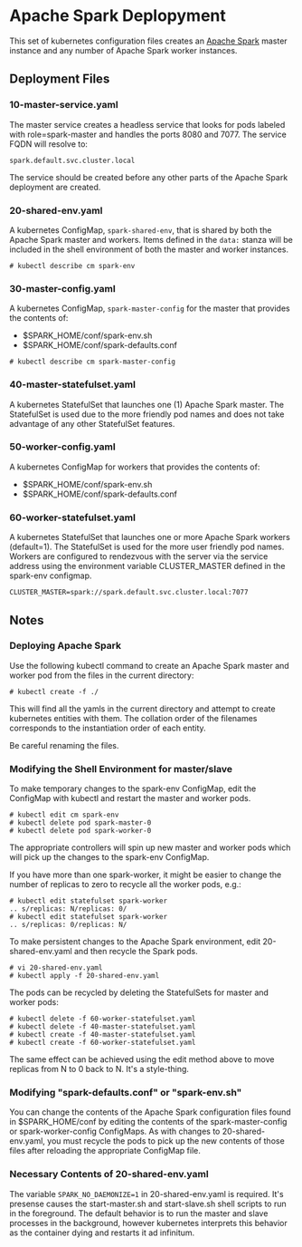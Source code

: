 # Apache Spark Deplopyment

This set of kubernetes configuration files creates an [Apache Spark][1]
master instance and any number of Apache Spark worker instances.

## Deployment Files

### 10-master-service.yaml 

The master service creates a headless service that looks for pods
labeled with role=spark-master and handles the ports 8080 and 7077.
The service FQDN will resolve to:

```
spark.default.svc.cluster.local
```
	
The service should be created before any other parts of the Apache
Spark deployment are created.


### 20-shared-env.yaml 

A kubernetes ConfigMap, ```spark-shared-env```, that is shared by both the
Apache Spark master and workers. Items defined in the ```data:```
stanza will be included in the shell environment of both the master
and worker instances.

```
# kubectl describe cm spark-env
```


### 30-master-config.yaml 

A kubernetes ConfigMap, ```spark-master-config``` for the master that
provides the contents of:

- $SPARK_HOME/conf/spark-env.sh
- $SPARK_HOME/conf/spark-defaults.conf

```
# kubectl describe cm spark-master-config
```

### 40-master-statefulset.yaml 

A kubernetes StatefulSet that launches one (1) Apache Spark master.
The StatefulSet is used due to the more friendly pod names and does
not take advantage of any other StatefulSet features.

### 50-worker-config.yaml 

A kubernetes ConfigMap for workers that provides the contents of:
- $SPARK_HOME/conf/spark-env.sh
- $SPARK_HOME/conf/spark-defaults.conf

### 60-worker-statefulset.yaml 

A kubernetes StatefulSet that launches one or more Apache Spark
workers (default=1). The StatefulSet is used for the more user
friendly pod names. Workers are configured to rendezvous with the
server via the service address using the environment variable
CLUSTER_MASTER defined in the spark-env configmap.

```
CLUSTER_MASTER=spark://spark.default.svc.cluster.local:7077
```

## Notes

### Deploying Apache Spark

Use the following kubectl command to create an Apache Spark master and
worker pod from the files in the current directory:

```
# kubectl create -f ./
```

This will find all the yamls in the current directory and attempt to
create kubernetes entities with them. The collation order of the
filenames corresponds to the instantiation order of each entity.

Be careful renaming the files.


### Modifying the Shell Environment for master/slave

To make temporary changes to the spark-env ConfigMap, 
edit the ConfigMap with kubectl and restart the master
and worker pods.

```
# kubectl edit cm spark-env
# kubectl delete pod spark-master-0
# kubectl delete pod spark-worker-0
```

The appropriate controllers will spin up new master and worker
pods which will pick up the changes to the spark-env ConfigMap.

If you have more than one spark-worker, it might be easier to change
the number of replicas to zero to recycle all the worker pods, e.g.:

```
# kubectl edit statefulset spark-worker
.. s/replicas: N/replicas: 0/
# kubectl edit statefulset spark-worker
.. s/replicas: 0/replicas: N/
```

To make persistent changes to the Apache Spark environment, edit
20-shared-env.yaml and then recycle the Spark pods.

```
# vi 20-shared-env.yaml
# kubectl apply -f 20-shared-env.yaml
```

The pods can be recycled by deleting the StatefulSets for master
and worker pods:
```
# kubectl delete -f 60-worker-statefulset.yaml
# kubectl delete -f 40-master-statefulset.yaml
# kubectl create -f 40-master-statefulset.yaml
# kubectl create -f 60-worker-statefulset.yaml
```

The same effect can be achieved using the edit method above to
move replicas from N to 0 back to N. It's a style-thing.


### Modifying "spark-defaults.conf" or "spark-env.sh"

You can change the contents of the Apache Spark configuration files
found in $SPARK_HOME/conf by editing the contents of the
spark-master-config or spark-worker-config ConfigMaps. As with changes
to 20-shared-env.yaml, you must recycle the pods to pick up the new
contents of those files after reloading the appropriate ConfigMap
file.


### Necessary Contents of 20-shared-env.yaml

The variable ```SPARK_NO_DAEMONIZE=1``` in 20-shared-env.yaml is
required. It's presense causes the start-master.sh and start-slave.sh
shell scripts to run in the foreground. The default behavior is to run
the master and slave processes in the background, however kubernetes
interprets this behavior as the container dying and restarts it ad
infinitum.

[1]: https://spark.apache.org

